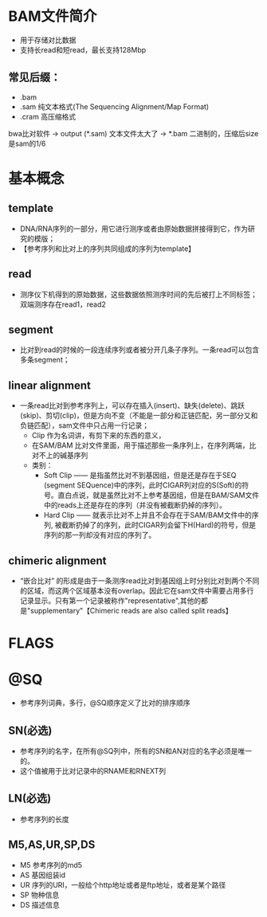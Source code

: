 BAM文件简介
==========
* 用于存储对比数据
* 支持长read和短read，最长支持128Mbp

常见后缀：
-------
* .bam 
* .sam  纯文本格式(The Sequencing Alignment/Map Format)
* .cram 高压缩格式

bwa比对软件 -> output (*.sam) 
文本文件太大了
-> *.bam 二进制的，压缩后size是sam的1/6

基本概念
=======
template
--------
* DNA/RNA序列的一部分，用它进行测序或者由原始数据拼接得到它，作为研究的模版；
* 【参考序列和比对上的序列共同组成的序列为template】

read
----
* 测序仪下机得到的原始数据，这些数据依照测序时间的先后被打上不同标签；双端测序存在read1，read2

segment
-------
* 比对到read的时候的一段连续序列或者被分开几条子序列。一条read可以包含多条segment；

linear alignment
----------------
* 一条read比对到参考序列上，可以存在插入(insert)、缺失(delete)、跳跃(skip)、剪切(clip)，但是方向不变（不能是一部分和正链匹配，另一部分又和负链匹配），sam文件中只占用一行记录；
  * Clip 作为名词讲，有剪下来的东西的意义，
  * 在SAM/BAM 比对文件里面，用于描述那些一条序列上，在序列两端，比对不上的碱基序列
  * 类别：
    * Soft Clip —— 是指虽然比对不到基因组，但是还是存在于SEQ (segment SEQuence)中的序列，此时CIGAR列对应的S(Soft)的符号。直白点说，就是虽然比对不上参考基因组，但是在BAM/SAM文件中的reads上还是存在的序列（并没有被截断扔掉的序列）。
    * Hard Clip —— 就表示比对不上并且不会存在于SAM/BAM文件中的序列, 被截断扔掉了的序列，此时CIGAR列会留下H(Hard)的符号，但是序列的那一列却没有对应的序列了。

chimeric alignment
------------------
* “嵌合比对” 的形成是由于一条测序read比对到基因组上时分别比对到两个不同的区域，而这两个区域基本没有overlap。因此它在sam文件中需要占用多行记录显示。只有第一个记录被称作"representative",其他的都是"supplementary"【Chimeric reads are also called split reads】



FLAGS
=====




@SQ
===
* 参考序列词典，多行，@SQ顺序定义了比对的排序顺序

SN(必选)
-------
* 参考序列的名字，在所有@SQ列中，所有的SN和AN对应的名字必须是唯一的。
* 这个值被用于比对记录中的RNAME和RNEXT列

LN(必选)
-------
* 参考序列的长度

M5,AS,UR,SP,DS
--------------
* M5 参考序列的md5
* AS 基因组装id
* UR 序列的URI，一般给个http地址或者是ftp地址，或者是某个路径
* SP 物种信息
* DS 描述信息

